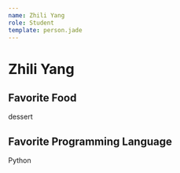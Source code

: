 ```yaml
---
name: Zhili Yang
role: Student
template: person.jade
---
```


Zhili Yang
=======

## Favorite Food

dessert

## Favorite Programming Language

Python



